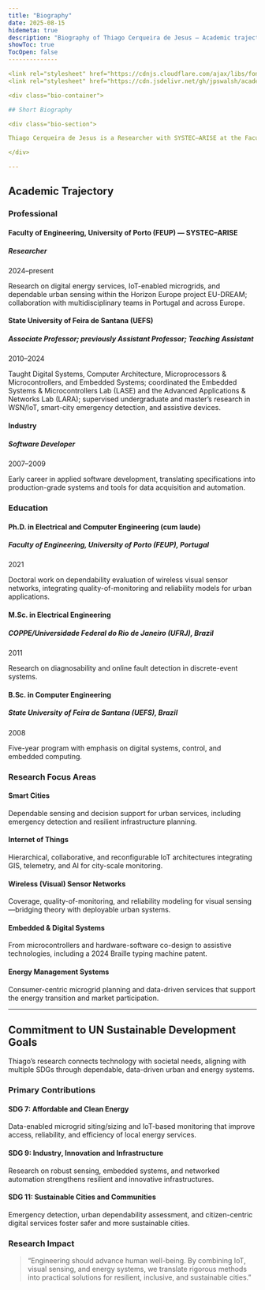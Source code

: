 ```yaml
---
title: "Biography"
date: 2025-08-15
hidemeta: true
description: "Biography of Thiago Cerqueira de Jesus — Academic trajectory, professional background, and commitment to UN Sustainable Development Goals."
showToc: true
TocOpen: false
--------------

<link rel="stylesheet" href="https://cdnjs.cloudflare.com/ajax/libs/font-awesome/6.4.0/css/all.min.css">
<link rel="stylesheet" href="https://cdn.jsdelivr.net/gh/jpswalsh/academicons@1/css/academicons.min.css">

<div class="bio-container">

## Short Biography

<div class="bio-section">

Thiago Cerqueira de Jesus is a Researcher with SYSTEC–ARISE at the Faculty of Engineering, University of Porto (FEUP), in Porto, Portugal, and an Associate Professor in the Technology Department at the State University of Feira de Santana (UEFS), Brazil. His work spans Smart Cities, the Internet of Things (IoT), Wireless (Visual) Sensor Networks, Embedded & Digital Systems, and Energy Management Systems, with a focus on dependable sensing for urban services and consumer-centric energy transitions. He contributes to Horizon Europe’s **EU-DREAM** project and has coordinated applied research lines on emergency detection and reconfigurable sensing. Thiago earned his Ph.D. in Electrical and Computer Engineering (*cum laude*) from FEUP, an M.Sc. from COPPE/UFRJ, and a B.Sc. in Computer Engineering from UEFS. He is an active IEEE member and serves as reviewer for IEEE journals and other indexed venues.

</div>

---
```


## Academic Trajectory

<div class="timeline">
  <div class="timeline__heading">
    <h3>Professional</h3>
  </div>

  <div class="timeline__content">
    <h4>Faculty of Engineering, University of Porto (FEUP) — SYSTEC–ARISE</h4>
    <h5>Researcher</h5>
    <span class="year">2024–present</span>
    <p>Research on digital energy services, IoT-enabled microgrids, and dependable urban sensing within the Horizon Europe project EU-DREAM; collaboration with multidisciplinary teams in Portugal and across Europe.</p>
  </div>

  <div class="timeline__content">
    <h4>State University of Feira de Santana (UEFS)</h4>
    <h5>Associate Professor; previously Assistant Professor; Teaching Assistant</h5>
    <span class="year">2010–2024</span>
    <p>Taught Digital Systems, Computer Architecture, Microprocessors & Microcontrollers, and Embedded Systems; coordinated the Embedded Systems & Microcontrollers Lab (LASE) and the Advanced Applications & Networks Lab (LARA); supervised undergraduate and master’s research in WSN/IoT, smart-city emergency detection, and assistive devices.</p>
  </div>

  <div class="timeline__content">
    <h4>Industry</h4>
    <h5>Software Developer</h5>
    <span class="year">2007–2009</span>
    <p>Early career in applied software development, translating specifications into production-grade systems and tools for data acquisition and automation.</p>
  </div>
</div>

<div class="timeline education">
  <div class="timeline__heading">
    <h3>Education</h3>
  </div>

  <div class="timeline__content">
    <h4>Ph.D. in Electrical and Computer Engineering (cum laude)</h4>
    <h5>Faculty of Engineering, University of Porto (FEUP), Portugal</h5>
    <span class="year">2021</span>
    <p>Doctoral work on dependability evaluation of wireless visual sensor networks, integrating quality-of-monitoring and reliability models for urban applications.</p>
  </div>

  <div class="timeline__content">
    <h4>M.Sc. in Electrical Engineering</h4>
    <h5>COPPE/Universidade Federal do Rio de Janeiro (UFRJ), Brazil</h5>
    <span class="year">2011</span>
    <p>Research on diagnosability and online fault detection in discrete-event systems.</p>
  </div>

  <div class="timeline__content">
    <h4>B.Sc. in Computer Engineering</h4>
    <h5>State University of Feira de Santana (UEFS), Brazil</h5>
    <span class="year">2008</span>
    <p>Five-year program with emphasis on digital systems, control, and embedded computing.</p>
  </div>
</div>

### Research Focus Areas

<div class="research-grid">

<div class="research-card">
<h4><i class="fas fa-city"></i> Smart Cities</h4>
<p>Dependable sensing and decision support for urban services, including emergency detection and resilient infrastructure planning.</p>
</div>

<div class="research-card">
<h4><i class="fas fa-network-wired"></i> Internet of Things</h4>
<p>Hierarchical, collaborative, and reconfigurable IoT architectures integrating GIS, telemetry, and AI for city-scale monitoring.</p>
</div>

<div class="research-card">
<h4><i class="fas fa-camera"></i> Wireless (Visual) Sensor Networks</h4>
<p>Coverage, quality-of-monitoring, and reliability modeling for visual sensing—bridging theory with deployable urban systems.</p>
</div>

<div class="research-card">
<h4><i class="fas fa-microchip"></i> Embedded & Digital Systems</h4>
<p>From microcontrollers and hardware-software co-design to assistive technologies, including a 2024 Braille typing machine patent.</p>
</div>

<div class="research-card">
<h4><i class="fas fa-bolt"></i> Energy Management Systems</h4>
<p>Consumer-centric microgrid planning and data-driven services that support the energy transition and market participation.</p>
</div>

</div>

</div>

---

## Commitment to UN Sustainable Development Goals

<div class="sdg-section">

Thiago’s research connects technology with societal needs, aligning with multiple SDGs through dependable, data-driven urban and energy systems.

### Primary Contributions

<div class="sdg-grid">

<div class="sdg-card sdg-7">
<div class="sdg-icon"><i class="fas fa-solar-panel"></i></div>
<h4>SDG 7: Affordable and Clean Energy</h4>
<p>Data-enabled microgrid siting/sizing and IoT-based monitoring that improve access, reliability, and efficiency of local energy services.</p>
</div>

<div class="sdg-card sdg-9">
<div class="sdg-icon"><i class="fas fa-industry"></i></div>
<h4>SDG 9: Industry, Innovation and Infrastructure</h4>
<p>Research on robust sensing, embedded systems, and networked automation strengthens resilient and innovative infrastructures.</p>
</div>

<div class="sdg-card sdg-11">
<div class="sdg-icon"><i class="fas fa-city"></i></div>
<h4>SDG 11: Sustainable Cities and Communities</h4>
<p>Emergency detection, urban dependability assessment, and citizen-centric digital services foster safer and more sustainable cities.</p>
</div>

</div>

### Research Impact

<div class="impact-statement">
<blockquote>
“Engineering should advance human well-being. By combining IoT, visual sensing, and energy systems, we translate rigorous methods into practical solutions for resilient, inclusive, and sustainable cities.”
</blockquote>
</div>

</div>

</div>

<style>
/* Optional: your page-specific styles */
</style>

